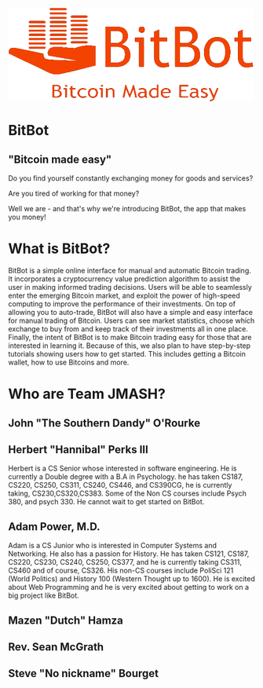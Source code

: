 <img src="BitBot.jpg">

BitBot
======
"Bitcoin made easy"
------------------

Do you find yourself constantly exchanging money for goods and services?

Are you tired of working for that money?

Well we are - and that's why we're introducing BitBot, the app that makes you money!

What is BitBot?
===============

BitBot is a simple online interface for manual and automatic Bitcoin trading.  It incorporates a cryptocurrency value prediction algorithm to assist the user in making informed trading decisions.  Users will be able to seamlessly enter the emerging Bitcoin market, and exploit the power of high-speed computing to improve the performance of their investments.  On top of allowing you to auto-trade, BitBot will also have a simple and easy interface for manual trading of Bitcoin.  Users can see market statistics, choose which exchange to buy from and keep track of their investments all in one place.  Finally, the intent of BitBot is to make Bitcoin trading easy for those that are interested in learning it.  Because of this, we also plan to have step-by-step tutorials showing users how to get started.  This includes getting a Bitcoin wallet, how to use Bitcoins and more.

Who are Team JMASH?
==================

John "The Southern Dandy" O'Rourke
---------------------------------


Herbert "Hannibal" Perks III
----------------------------
Herbert is a CS Senior whose interested in software engineering. He is currently a Double degree with a B.A in Psychology. he has taken CS187, CS220, CS250, CS311, CS240, CS446, and CS390CG, he is currently taking, CS230,CS320,CS383. Some of the Non CS courses include Psych 380, and psych 330. He cannot wait to get started on BitBot.

Adam Power, M.D.
----------------
Adam is a CS Junior who is interested in Computer Systems and Networking.  He also has a passion for History.  He has taken CS121, CS187, CS220, CS230, CS240, CS250, CS377, and he is currently taking CS311, CS460 and of course, CS326.  His non-CS courses include PoliSci 121 (World Politics) and History 100 (Western Thought up to 1600).  He is excited about Web Programming and he is very excited about getting to work on a big project like BitBot.


Mazen "Dutch" Hamza
-------------------


Rev. Sean McGrath
-----------------


Steve "No nickname" Bourget
---------------------------

